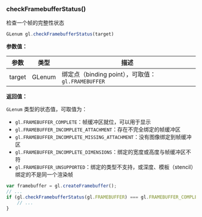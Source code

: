 ### checkFramebufferStatus()

检查一个帧的完整性状态

```js
GLenum gl.checkFramebufferStatus(target)
```

**参数值：**

|参数|类型|描述|
|-|-|-|
|target|GLenum|绑定点（binding point），可取值：`gl.FRAMEBUFFER`|

**返回值：**

`GLenum` 类型的状态值，可取值为：

- `gl.FRAMEBUFFER_COMPLETE`：帧缓冲区就位，可以用于显示
- `gl.FRAMEBUFFER_INCOMPLETE_ATTACHMENT`：存在不完全绑定的帧缓冲区
- `gl.FRAMEBUFFER_INCOMPLETE_MISSING_ATTACHMENT`：没有图像绑定到帧缓冲区
- `gl.FRAMEBUFFER_INCOMPLETE_DIMENSIONS`：绑定的宽度或高度与帧缓冲区不符
- `gl.FRAMEBUFFER_UNSUPPORTED`：绑定的类型不支持，或深度、模板（stencil）绑定的不是同一个渲染帧

```js
var framebuffer = gl.createFramebuffer();
// ...
if (gl.checkFramebufferStatus(gl.FRAMEBUFFER) === gl.FRAMEBUFFER_COMPLETE) {
    // ...
}
```
